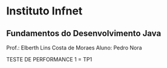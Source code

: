 # Instituto Infnet
## Fundamentos do Desenvolvimento Java
Prof.: Elberth Lins Costa de Moraes
Aluno: Pedro Nora

TESTE DE PERFORMANCE 1 = TP1
